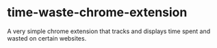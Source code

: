 # time-waste-chrome-extension

A very simple chrome extension that tracks and displays time spent and wasted on certain websites.